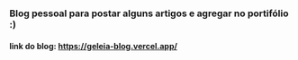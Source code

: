 ### Blog pessoal para postar alguns artigos e agregar no portifólio :)

#### link do blog: https://geleia-blog.vercel.app/
